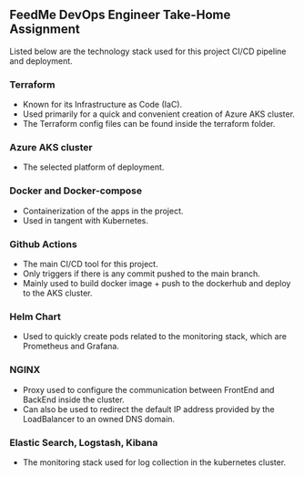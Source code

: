 ## FeedMe DevOps Engineer Take-Home Assignment

Listed below are the technology stack used for this project CI/CD pipeline and deployment.

### Terraform

- Known for its Infrastructure as Code (IaC).
- Used primarily for a quick and convenient creation of Azure AKS cluster.
- The Terraform config files can be found inside the terraform folder.

### Azure AKS cluster

- The selected platform of deployment.

### Docker and Docker-compose

- Containerization of the apps in the project.
- Used in tangent with Kubernetes.

### Github Actions

- The main CI/CD tool for this project.
- Only triggers if there is any commit pushed to the main branch.
- Mainly used to build docker image + push to the dockerhub and deploy to the AKS cluster.

### Helm Chart

- Used to quickly create pods related to the monitoring stack, which are Prometheus and Grafana.

### NGINX

- Proxy used to configure the communication between FrontEnd and BackEnd inside the cluster.
- Can also be used to redirect the default IP address provided by the LoadBalancer to an owned DNS domain.

### Elastic Search, Logstash, Kibana

- The monitoring stack used for log collection in the kubernetes cluster.
